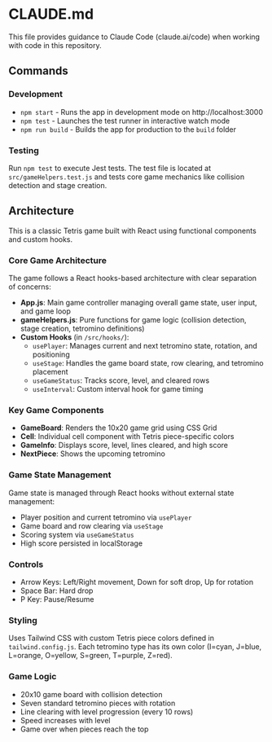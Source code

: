 # CLAUDE.md

This file provides guidance to Claude Code (claude.ai/code) when working with code in this repository.

## Commands

### Development
- `npm start` - Runs the app in development mode on http://localhost:3000
- `npm test` - Launches the test runner in interactive watch mode
- `npm run build` - Builds the app for production to the `build` folder

### Testing
Run `npm test` to execute Jest tests. The test file is located at `src/gameHelpers.test.js` and tests core game mechanics like collision detection and stage creation.

## Architecture

This is a classic Tetris game built with React using functional components and custom hooks.

### Core Game Architecture

The game follows a React hooks-based architecture with clear separation of concerns:

- **App.js**: Main game controller managing overall game state, user input, and game loop
- **gameHelpers.js**: Pure functions for game logic (collision detection, stage creation, tetromino definitions)
- **Custom Hooks** (in `/src/hooks/`):
  - `usePlayer`: Manages current and next tetromino state, rotation, and positioning
  - `useStage`: Handles the game board state, row clearing, and tetromino placement
  - `useGameStatus`: Tracks score, level, and cleared rows
  - `useInterval`: Custom interval hook for game timing

### Key Game Components

- **GameBoard**: Renders the 10x20 game grid using CSS Grid
- **Cell**: Individual cell component with Tetris piece-specific colors
- **GameInfo**: Displays score, level, lines cleared, and high score
- **NextPiece**: Shows the upcoming tetromino

### Game State Management

Game state is managed through React hooks without external state management:
- Player position and current tetromino via `usePlayer`
- Game board and row clearing via `useStage` 
- Scoring system via `useGameStatus`
- High score persisted in localStorage

### Controls
- Arrow Keys: Left/Right movement, Down for soft drop, Up for rotation
- Space Bar: Hard drop
- P Key: Pause/Resume

### Styling
Uses Tailwind CSS with custom Tetris piece colors defined in `tailwind.config.js`. Each tetromino type has its own color (I=cyan, J=blue, L=orange, O=yellow, S=green, T=purple, Z=red).

### Game Logic
- 20x10 game board with collision detection
- Seven standard tetromino pieces with rotation
- Line clearing with level progression (every 10 rows)
- Speed increases with level
- Game over when pieces reach the top